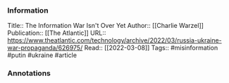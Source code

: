
### Information
Title:: The Information War Isn't Over Yet
Author:: [[Charlie Warzel]]
Publication:: [[The Atlantic]]
URL:: https://www.theatlantic.com/technology/archive/2022/03/russia-ukraine-war-propaganda/626975/
Read:: [[2022-03-08]]
Tags:: #misinformation #putin #ukraine 
#article

### Annotations
